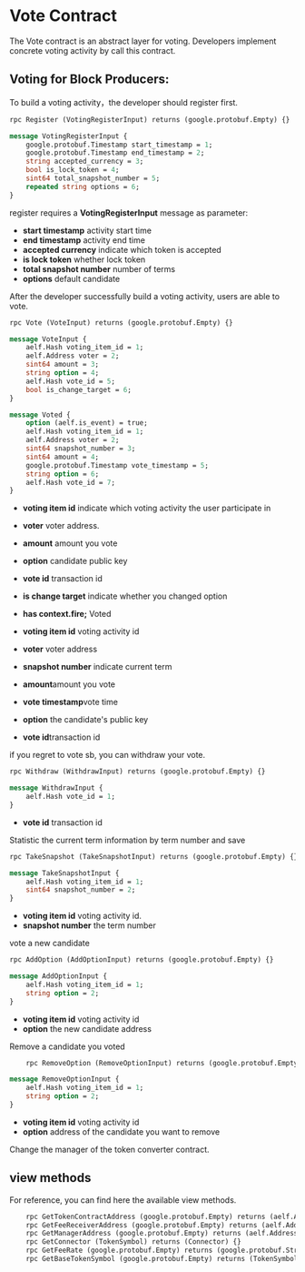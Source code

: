 # Vote Contract

The Vote contract is an abstract layer for voting. Developers  implement concrete voting activity by call this contract.

## **Voting for Block Producers**:

To build a voting activity，the developer should register first. 

```Protobuf
rpc Register (VotingRegisterInput) returns (google.protobuf.Empty) {}

message VotingRegisterInput {
    google.protobuf.Timestamp start_timestamp = 1;
    google.protobuf.Timestamp end_timestamp = 2;
    string accepted_currency = 3;
    bool is_lock_token = 4;
    sint64 total_snapshot_number = 5;
    repeated string options = 6;
}
```

register requires a **VotingRegisterInput** message as parameter:
- **start timestamp** activity start time
- **end timestamp** activity end time
- **accepted currency** indicate which token is accepted
- **is lock token**  whether lock token 
- **total snapshot number** number of terms
- **options** default candidate


After the developer successfully build a voting activity, users are able to vote.

```Protobuf
rpc Vote (VoteInput) returns (google.protobuf.Empty) {}

message VoteInput {
    aelf.Hash voting_item_id = 1;
    aelf.Address voter = 2;
    sint64 amount = 3;
    string option = 4;
    aelf.Hash vote_id = 5;
    bool is_change_target = 6;
}

message Voted {
    option (aelf.is_event) = true;
    aelf.Hash voting_item_id = 1;
    aelf.Address voter = 2;
    sint64 snapshot_number = 3;
    sint64 amount = 4;
    google.protobuf.Timestamp vote_timestamp = 5;
    string option = 6;
    aelf.Hash vote_id = 7;
}
```
- **voting item id** indicate which voting activity the user participate in
- **voter**  voter address.
- **amount** amount you vote
- **option** candidate public key
- **vote id** transaction id
- **is change target** indicate whether you changed option

- **has context.fire;** 
Voted
- **voting item id**  voting activity id
- **voter** voter address
- **snapshot number** indicate current term
- **amount**amount you vote
- **vote timestamp**vote time
- **option** the candidate's public key
- **vote id**transaction id

if you regret to vote sb, you can withdraw your vote.

```Protobuf
rpc Withdraw (WithdrawInput) returns (google.protobuf.Empty) {}

message WithdrawInput {
    aelf.Hash vote_id = 1;
}
```

- **vote id**   transaction id

Statistic the current term information by term number and save

```Protobuf
rpc TakeSnapshot (TakeSnapshotInput) returns (google.protobuf.Empty) {}

message TakeSnapshotInput {
    aelf.Hash voting_item_id = 1;
    sint64 snapshot_number = 2;
}
```

- **voting item id** voting activity id.
- **snapshot number**  the term number



vote a new candidate

```Protobuf
rpc AddOption (AddOptionInput) returns (google.protobuf.Empty) {}

message AddOptionInput {
    aelf.Hash voting_item_id = 1;
    string option = 2;
}
```

- **voting item id** voting activity id
- **option**  the new candidate address


Remove a candidate you voted
```Protobuf
    rpc RemoveOption (RemoveOptionInput) returns (google.protobuf.Empty) {}

message RemoveOptionInput {
    aelf.Hash voting_item_id = 1;
    string option = 2;
}
```

- **voting item id** voting activity id
- **option**   address of the candidate you want to remove


Change the manager of the token converter contract.

## view methods

For reference, you can find here the available view methods.

```Protobuf
    rpc GetTokenContractAddress (google.protobuf.Empty) returns (aelf.Address) {}
    rpc GetFeeReceiverAddress (google.protobuf.Empty) returns (aelf.Address) {}
    rpc GetManagerAddress (google.protobuf.Empty) returns (aelf.Address) {}
    rpc GetConnector (TokenSymbol) returns (Connector) {}
    rpc GetFeeRate (google.protobuf.Empty) returns (google.protobuf.StringValue) {}
    rpc GetBaseTokenSymbol (google.protobuf.Empty) returns (TokenSymbol) {}
```